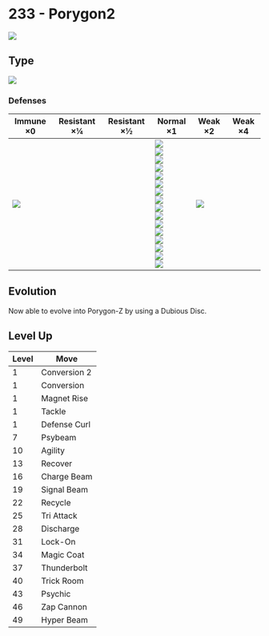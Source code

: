 # 233 - Porygon2
![][233]

## Type

![][normal]

### Defenses

Immune ×0      | Resistant ×¼ | Resistant ×½ | Normal ×1                                                                                                                                                                                                                                          | Weak ×2           | Weak ×4 | 
---            | ---          | ---          | ---                                                                                                                                                                                                                                                | ---               | ---     | 
![][ghost]<br> |              |              | ![][normal]<br> ![][flying]<br> ![][poison]<br> ![][ground]<br> ![][rock]<br> ![][bug]<br> ![][steel]<br> ![][fire]<br> ![][water]<br> ![][grass]<br> ![][electric]<br> ![][psychic]<br> ![][ice]<br> ![][dragon]<br> ![][dark]<br> ![][fairy]<br> | ![][fighting]<br> |         | 

## Evolution
Now able to evolve into Porygon-Z by using a Dubious Disc.

## Level Up

Level | Move         | 
---   | ---          | 
1     | Conversion 2 | 
1     | Conversion   | 
1     | Magnet Rise  | 
1     | Tackle       | 
1     | Defense Curl | 
7     | Psybeam      | 
10    | Agility      | 
13    | Recover      | 
16    | Charge Beam  | 
19    | Signal Beam  | 
22    | Recycle      | 
25    | Tri Attack   | 
28    | Discharge    | 
31    | Lock-On      | 
34    | Magic Coat   | 
37    | Thunderbolt  | 
40    | Trick Room   | 
43    | Psychic      | 
46    | Zap Cannon   | 
49    | Hyper Beam   | 

[233]: ../img/pokemon/233.png
[normal]: ../img/types/normal.png
[fire]: ../img/types/fire.png
[fighting]: ../img/types/fighting.png
[water]: ../img/types/water.png
[flying]: ../img/types/flying.png
[grass]: ../img/types/grass.png
[poison]: ../img/types/poison.png
[electric]: ../img/types/electric.png
[ground]: ../img/types/ground.png
[psychic]: ../img/types/psychic.png
[rock]: ../img/types/rock.png
[ice]: ../img/types/ice.png
[bug]: ../img/types/bug.png
[dragon]: ../img/types/dragon.png
[ghost]: ../img/types/ghost.png
[dark]: ../img/types/dark.png
[steel]: ../img/types/steel.png
[fairy]: ../img/types/fairy.png
